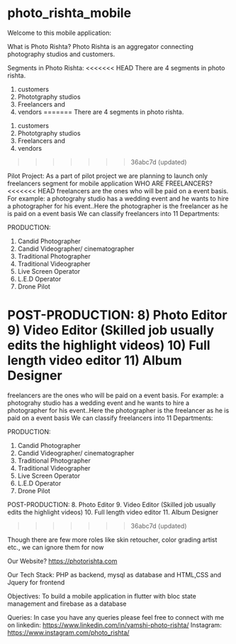 # photo_rishta_mobile

Welcome to this mobile application:

What is Photo Rishta?
Photo Rishta is an aggregator connecting photography studios and customers.

Segments in Photo Rishta:
<<<<<<< HEAD
There are 4 segments in photo rishta. 
  1) customers
  2) Phototgraphy studios
  3) Freelancers and
  4) vendors
=======
There are 4 segments in photo rishta.

1. customers
2. Phototgraphy studios
3. Freelancers and
4. vendors
>>>>>>> 36abc7d (updated)

Pilot Project:
As a part of pilot project we are planning to launch only freelancers segment for mobile application
WHO ARE FREELANCERS?
<<<<<<< HEAD
freelancers are the ones who will be paid on a event basis. For example: a photograhy studio has a wedding event and he wants to hire a photographer for his event..Here the photographer is the freelancer as he is paid on a event basis 
We can classify freelancers into 11 Departments:

PRODUCTION:
  1) Candid Photographer
  2) Candid Videographer/ cinematographer
  3) Traditional Photographer
  4) Traditional Videographer
  5) Live Screen Operator
  6) L.E.D Operator
  7) Drone Pilot

POST-PRODUCTION:
  8) Photo Editor
  9) Video Editor (Skilled job usually edits the highlight videos)
  10) Full length video editor
  11) Album Designer
=======
freelancers are the ones who will be paid on a event basis. For example: a photograhy studio has a wedding event and he wants to hire a photographer for his event..Here the photographer is the freelancer as he is paid on a event basis
We can classify freelancers into 11 Departments:

PRODUCTION:

1. Candid Photographer
2. Candid Videographer/ cinematographer
3. Traditional Photographer
4. Traditional Videographer
5. Live Screen Operator
6. L.E.D Operator
7. Drone Pilot

POST-PRODUCTION: 8. Photo Editor 9. Video Editor (Skilled job usually edits the highlight videos) 10. Full length video editor 11. Album Designer
>>>>>>> 36abc7d (updated)

Though there are few more roles like skin retoucher, color grading artist etc., we can ignore them for now

Our Website?
https://photorishta.com

Our Tech Stack:
PHP as backend, mysql as database and HTML,CSS and Jquery for frontend

Objectives:
To build a mobile application in flutter with bloc state management and firebase as a database



Queries:
In case you have any queries please feel free to connect with me on
linkedin: https://www.linkedin.com/in/vamshi-photo-rishta/
Instagram: https://www.instagram.com/photo_rishta/
